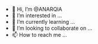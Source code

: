 - 👋 Hi, I’m @ANARQIA
- 👀 I’m interested in ...
- 🌱 I’m currently learning ...
- 💞️ I’m looking to collaborate on ...
- 📫 How to reach me ...

<!---
ANARQIA/ANARQIA is a ✨ special ✨ repository because its `README.md` (this file) appears on your GitHub profile.
You can click the Preview link to take a look at your changes.
--->

